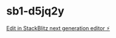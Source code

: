 # sb1-d5jq2y

[Edit in StackBlitz next generation editor ⚡️](https://stackblitz.com/~/github.com/manuelcostilla/sb1-d5jq2y)